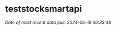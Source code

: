 
<!-- README.md is generated from README.Rmd. Please edit that file -->

# teststocksmartapi

*Date of most recent data pull: 2024-06-18 06:33:48*
